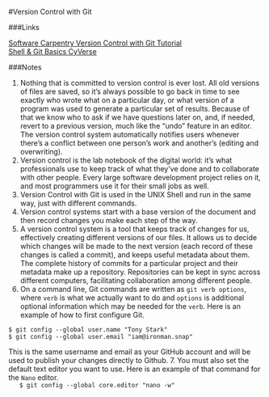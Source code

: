 #Version Control with Git

###Links

[Software Carpentry Version Control with Git Tutorial](https://swcarpentry.github.io/git-novice/)                                                                                                 
[Shell & Git Basics CyVerse](https://foss.cyverse.org/00_basics/)

###Notes

1. Nothing that is committed to version control is ever lost. All old versions of files are saved, so it’s always possible to go back in time to see exactly who wrote what on a particular day, or what version of a program was used to generate a particular set of results. Because of that we know who to ask if we have questions later on, and, if needed, revert to a previous version, much like the “undo” feature in an editor. The version control system automatically notifies users whenever there’s a conflict between one person’s work and another’s (editing and overwriting).
2. Version control is the lab notebook of the digital world: it’s what professionals use to keep track of what they’ve done and to collaborate with other people. Every large software development project relies on it, and most programmers use it for their small jobs as well.
3. Version Control with Git is used in the UNIX Shell and run in the same way, just with different commands.
4. Version control systems start with a base version of the document and then record changes you make each step of the way.
5. A version control system is a tool that keeps track of changes for us, effectively creating different versions of our files. It allows us to decide which changes will be made to the next version (each record of these changes is called a commit), and keeps useful metadata about them. The complete history of commits for a particular project and their metadata make up a repository. Repositories can be kept in sync across different computers, facilitating collaboration among different people.
6. On a command line, Git commands are written as `git verb options`, where `verb` is what we actually want to do and `options` is additional optional information which may be needed for the `verb`. Here is an example of how to first configure Git.
```
$ git config --global user.name "Tony Stark"
$ git config --global user.email "iam@ironman.snap"
```
This is the same username and email as your GitHub account and will be used to publish your changes directly to Github.
7. You must also set the default text editor you want to use. Here is an example of that command for the `Nano` editor.                                                                             
`	$ git config --global core.editor "nano -w"`
